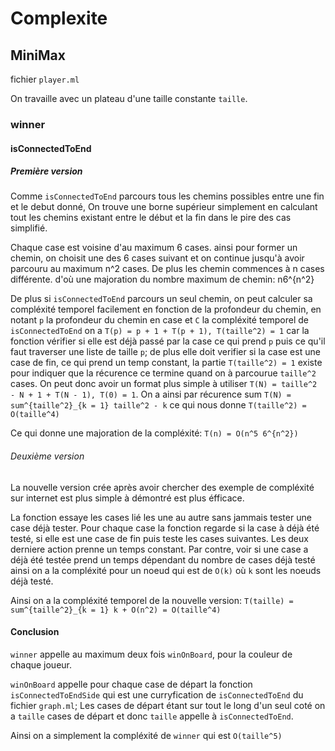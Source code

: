 # Complexite


## MiniMax

fichier `player.ml`

On travaille avec un plateau d'une taille constante `taille`.

### winner

#### isConnectedToEnd

##### Première version

Comme `isConnectedToEnd` parcours tous les chemins possibles entre
une fin et le debut donné,
On trouve une borne supérieur simplement en calculant tout les
chemins existant entre le début et la fin dans le pire des cas
simplifié.

Chaque case est voisine d'au maximum 6 cases. ainsi pour former
un chemin, on choisit une des 6 cases suivant et on continue
jusqu'à avoir parcouru au maximum n^2 cases.
De plus les chemin commences à n cases différente.
d'où une majoration du nombre maximum de chemin: n6^{n^2}

De plus si `isConnectedToEnd` parcours un seul chemin, on peut
calculer sa compléxité temporel facilement en fonction de la
profondeur du chemin, en notant `p` la profondeur du chemin
en case et `C` la compléxité temporel de `isConnectedToEnd` on
a `T(p) = p + 1 + T(p + 1), T(taille^2) = 1`  car la fonction vérifier si
elle est déjà passé par la case ce qui prend `p` puis ce qu'il faut
traverser une liste de taille `p`; de plus elle doit verifier si la
case est une case de fin, ce qui prend un temp constant, la partie
`T(taille^2) = 1` existe pour indiquer que la récurence ce termine quand
on à parcourue `taille^2` cases. On peut donc avoir un format plus simple
à utiliser `T(N) = taille^2 - N + 1 + T(N - 1), T(0) = 1`. On a ainsi par
récurence sum `T(N) = sum^{taille^2}_{k = 1} taille^2 - k` ce qui nous donne
`T(taille^2) = O(taille^4)`

Ce qui donne une majoration de la compléxité: `T(n) = O(n^5 6^{n^2})`

###### Deuxième version

La nouvelle version crée après avoir chercher des exemple de compléxité
sur internet est plus simple à démontré est plus éfficace.

La fonction essaye les cases lié les une au autre sans jammais tester
une case déjà tester. Pour chaque case la fonction regarde si la case
à déjà été testé, si elle est une case de fin puis teste les cases
suivantes. Les deux derniere action prenne un temps constant. Par contre,
voir si une case a déjà été testée prend un temps dépendant du nombre
de cases déjà testé ainsi on a la compléxité pour un noeud qui est de
`O(k)` où `k` sont les noeuds déjà testé.

Ainsi on a la compléxité temporel de la nouvelle version:
`T(taille) = sum^{taille^2}_{k = 1} k + O(n^2) = O(taille^4)`

#### Conclusion

`winner` appelle au maximum deux fois `winOnBoard`, pour la couleur de
chaque joueur.

`winOnBoard` appelle pour chaque case de départ la fonction
`isConnectedToEndSide` qui est une curryfication de `isConnectedToEnd`
du fichier `graph.ml`;
Les cases de départ étant sur tout le long d'un seul coté on a
`taille` cases de départ et donc `taille` appelle à `isConnectedToEnd`.

Ainsi on a simplement la compléxité de `winner` qui est
`O(taille^5)`
